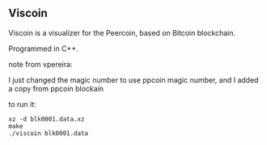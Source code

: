 ## Viscoin ##
Viscoin is a visualizer for the Peercoin, based on Bitcoin blockchain.

Programmed in C++.

note from vpereira:

I just changed the magic number to use ppcoin magic number, and I added a copy from ppcoin blockain

to run it:

    xz -d blk0001.data.xz
    make
    ./viscoin blk0001.data
